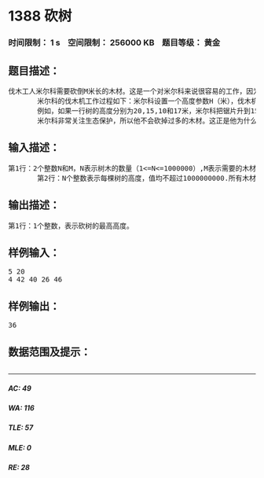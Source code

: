 # 1388 砍树   
### 时间限制： 1 s&nbsp;&nbsp;&nbsp;&nbsp;空间限制： 256000 KB&nbsp;&nbsp;&nbsp;&nbsp;题目等级： 黄金  
## 题目描述：  

<pre>
伐木工人米尔科需要砍倒M米长的木材。这是一个对米尔科来说很容易的工作，因为他有一个漂亮的新伐木机，可以像野火一样砍倒森林。不过，米尔科只被允许砍倒单行树木。
       米尔科的伐木机工作过程如下：米尔科设置一个高度参数H（米），伐木机升起一个巨大的锯片到高度H，并锯掉所有的树比H高的部分（当然，树木不高于H米的部分保持不变）。米尔科就得到树木被锯下的部分。
       例如，如果一行树的高度分别为20,15,10和17米，米尔科把锯片升到15米的高度，切割后树木剩下的高度将是15,15,10和15米，而米尔科将从第1棵树得到5米，从第4棵树得到2米，共得到7米木材。
       米尔科非常关注生态保护，所以他不会砍掉过多的木材。这正是他为什么要尽可能高地设定伐木机锯片的原因。帮助米尔科找到伐木机锯片的最大的整数高度H，使得他能得到的木材至少为M米。换句话说，如果再升高1米，则他将得不到M米木材。
</pre>
  
  
## 输入描述：  

<pre>
第1行：2个整数N和M，N表示树木的数量（1<=N<=1000000）,M表示需要的木材总长度（1<=M<=2000000000）
       第2行：N个整数表示每棵树的高度，值均不超过1000000000.所有木材长度之和大于M，因此必然有解
</pre>
  
  
## 输出描述：  

<pre>
第1行：1个整数，表示砍树的最高高度。
</pre>
  
  
## 样例输入：  

<pre>
5 20
4 42 40 26 46
</pre>
  
  
## 样例输出：  

<pre>
36
</pre>
  
  
## 数据范围及提示：  

<pre>
</pre>
  
  
***  

##### AC: 49  
##### WA: 116  
##### TLE: 57  
##### MLE: 0  
##### RE: 28  
